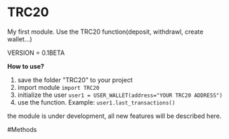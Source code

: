 # TRC20
My first module. Use the TRC20 function(deposit, withdrawl, create wallet...)

VERSION = 0.1BETA


**How to use?**

1. save the folder "TRC20" to your project
2. import module
  ```import TRC20```
3. initialize the user
   ```user1 = USER_WALLET(address="YOUR TRC20 ADDRESS")```
4. use the function. Example:
   ```user1.last_transactions()```


the module is under development, all new features will be described here.

#Methods
